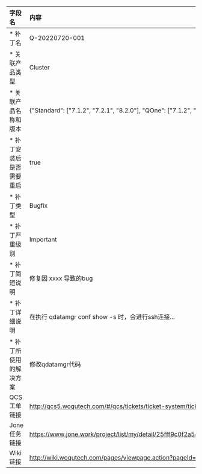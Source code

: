 
| 字段名                   | 内容                                                                            |
| :----------------------- |:------------------------------------------------------------------------------|
| * 补丁名                 | Q-20220720-001                                                                |
| * 关联产品类型           | Cluster                                                                       |
| * 关联产品名称和版本     | {"Standard": ["7.1.2", "7.2.1", "8.2.0"], "QOne": ["7.1.2", "7.2.1"]}         |
| * 补丁安装后是否需要重启 | true                                                                          |
| * 补丁类型               | Bugfix                                                                        |
| * 补丁严重级别           | Important                                                                     |
| * 补丁简短说明           | 修复因 xxxx 导致的bug                                                               |
| * 补丁详细说明           | 在执行 qdatamgr conf show -s 时，会进行ssh连接...                                       |
| * 补丁所使用的解决方案   | 修改qdatamgr代码                                                                  |
| QCS工单链接              | http://qcs5.woqutech.com/#/qcs/tickets/ticket-system/tickets/12436/edit       |
| Jone任务链接             | https://www.jone.work/project/list/my/detail/25fff9c0f2a547489bbb0c36c5ea926d |
| Wiki链接                 | http://wiki.woqutech.com/pages/viewpage.action?pageId=49320935                |

<!-- PS：标 * 为必须填写的内容 -->
<!-- PS：上面表格中的内容，需要自动化填充至补丁包的 **.version** 版本信息中，字段名不可变 -->

<!-- 字段说明： -->
<!-- - **补丁名** - 必填。命名格式为 "Q-20220719-001"
- **关联产品类型** - 必填。目前支持的产品类型包括：
  - Cluster - 一体机
  - Cloud - cloud产品
- **关联产品名称和版本** - 必填。
  - **必须为字典格式！！**
  - 产品关联的版本信息可以根据不同产品名指定
  - 目前支持的产品名称为:
      - Cluster产品（一体机）: Standard、QOne、Infinite、QDM、QPlus、QFusion
      - Cloud产品: WebServer、CloudManager、Hulk、QCP
- **补丁安装后是否需要重启** - 必填。指定重启要求
- **补丁类型** - 必填。目前支持的产品类型包括：
  - Bugfix - bug修复类型
  - Upgrade - 升级类型
- **补丁严重级别** - 必填。目前支持的补丁严重级别为：
  - Important - 严重，不修复会带来系统性风险，必须打
  - Normal - 正常程度，不修复也不会带来系统性风险，可以选择打
- **补丁简短说明** - 必填。简要的补丁说明文字，修复的内容
- **补丁详细说明** - 必填。详细的补丁说明文字，补丁如何产生、排查过程等
- **补丁所使用的解决方案** - 必填。补丁所使用的解决方案
- **QCS工单链接** - 非必填。QCS上的工单地址
- **Jone任务链接** - 非必填。Jone上的任务地址
- **Wiki链接** - 非必填。如有Wiki记录，需要填写此地址 --> 
